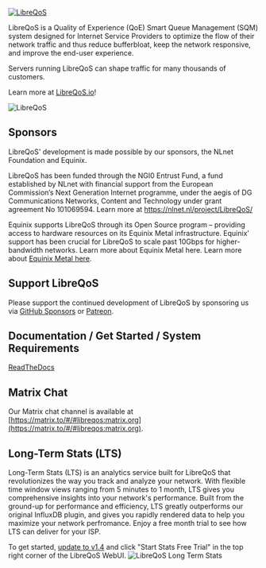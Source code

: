 <a href="https://libreqos.io/"><img alt="LibreQoS" src="https://user-images.githubusercontent.com/22501920/202913614-4ff2e506-e645-4a94-9918-d512905ab290.png"></a>

LibreQoS is a Quality of Experience (QoE) Smart Queue Management (SQM) system designed for Internet Service Providers to optimize the flow of their network traffic and thus reduce bufferbloat, keep the network responsive, and improve the end-user experience.

Servers running LibreQoS can shape traffic for many thousands of customers.

Learn more at [LibreQoS.io](https://libreqos.io/)!

<img alt="LibreQoS" src="https://user-images.githubusercontent.com/22501920/223866474-603e1112-e2e6-4c67-93e4-44c17b1b7c43.png"></a>

## Sponsors

LibreQoS' development is made possible by our sponsors, the NLnet Foundation and Equinix.

LibreQoS has been funded through the NGI0 Entrust Fund, a fund established by NLnet with financial support from the European Commission’s Next Generation Internet programme, under the aegis of DG Communications Networks, Content and Technology under grant agreement No 101069594. Learn more at https://nlnet.nl/project/LibreQoS/

Equinix supports LibreQoS through its Open Source program – providing access to hardware resources on its Equinix Metal infrastructure. Equinix’ support has been crucial for LibreQoS to scale past 10Gbps for higher-bandwidth networks. Learn more about Equinix Metal here.
Learn more about [Equinix Metal here](https://deploy.equinix.com/metal/).

## Support LibreQoS

Please support the continued development of LibreQoS by sponsoring us via [GitHub Sponsors](https://github.com/sponsors/LibreQoE) or [Patreon](https://patreon.com/libreqos).

## Documentation / Get Started / System Requirements

[ReadTheDocs](https://libreqos.readthedocs.io/en/latest/)

## Matrix Chat

Our Matrix chat channel is available at [https://matrix.to/#/#libreqos:matrix.org](https://matrix.to/#/#libreqos:matrix.org).

## Long-Term Stats (LTS)

Long-Term Stats (LTS) is an analytics service built for LibreQoS that revolutionizes the way you track and analyze your network.
With flexible time window views ranging from 5 minutes to 1 month, LTS gives you comprehensive insights into your network's performance.
Built from the ground-up for performance and efficiency, LTS greatly outperforms our original InfluxDB plugin, and gives you rapidly rendered data to help you maximize your network perfromance.
Enjoy a free month trial to see how LTS can deliver for your ISP.

To get started, [update to v1.4](https://libreqos.readthedocs.io/en/latest/docs/Updates/update.html) and click "Start Stats Free Trial" in the top right corner of the LibreQoS WebUI.
<img alt="LibreQoS Long Term Stats" src="https://i0.wp.com/libreqos.io/wp-content/uploads/2023/11/01-Dashboard.png"></a>

